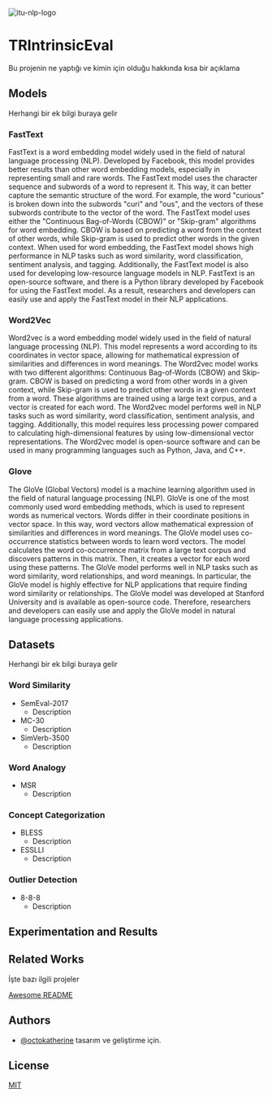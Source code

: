 
![itu-nlp-logo](https://github.com/swarm-nlp/TRIntrinsicEval/assets/72564135/b1a2e1da-45e4-4b29-bd22-e3b5a51791ce)

    
# TRIntrinsicEval
Bu projenin ne yaptığı ve kimin için olduğu hakkında kısa bir açıklama


## Models

Herhangi bir ek bilgi buraya gelir

### FastText
FastText is a word embedding model widely used in the field of natural language processing (NLP). Developed by Facebook, this model provides better results than other word embedding models, especially in representing small and rare words. The FastText model uses the character sequence and subwords of a word to represent it. This way, it can better capture the semantic structure of the word. For example, the word "curious" is broken down into the subwords "curi" and "ous", and the vectors of these subwords contribute to the vector of the word. The FastText model uses either the "Continuous Bag-of-Words (CBOW)" or "Skip-gram" algorithms for word embedding. CBOW is based on predicting a word from the context of other words, while Skip-gram is used to predict other words in the given context. When used for word embedding, the FastText model shows high performance in NLP tasks such as word similarity, word classification, sentiment analysis, and tagging. Additionally, the FastText model is also used for developing low-resource language models in NLP. FastText is an open-source software, and there is a Python library developed by Facebook for using the FastText model. As a result, researchers and developers can easily use and apply the FastText model in their NLP applications.

### Word2Vec
Word2vec is a word embedding model widely used in the field of natural language processing (NLP). This model represents a word according to its coordinates in vector space, allowing for mathematical expression of similarities and differences in word meanings. The Word2vec model works with two different algorithms: Continuous Bag-of-Words (CBOW) and Skip-gram. CBOW is based on predicting a word from other words in a given context, while Skip-gram is used to predict other words in a given context from a word. These algorithms are trained using a large text corpus, and a vector is created for each word. The Word2vec model performs well in NLP tasks such as word similarity, word classification, sentiment analysis, and tagging. Additionally, this model requires less processing power compared to calculating high-dimensional features by using low-dimensional vector representations. The Word2vec model is open-source software and can be used in many programming languages such as Python, Java, and C++.

### Glove
The GloVe (Global Vectors) model is a machine learning algorithm used in the field of natural language processing (NLP). GloVe is one of the most commonly used word embedding methods, which is used to represent words as numerical vectors. Words differ in their coordinate positions in vector space. In this way, word vectors allow mathematical expression of similarities and differences in word meanings. The GloVe model uses co-occurrence statistics between words to learn word vectors. The model calculates the word co-occurrence matrix from a large text corpus and discovers patterns in this matrix. Then, it creates a vector for each word using these patterns. The GloVe model performs well in NLP tasks such as word similarity, word relationships, and word meanings. In particular, the GloVe model is highly effective for NLP applications that require finding word similarity or relationships. The GloVe model was developed at Stanford University and is available as open-source code. Therefore, researchers and developers can easily use and apply the GloVe model in natural language processing applications.


## Datasets

Herhangi bir ek bilgi buraya gelir

### Word Similarity
- SemEval-2017
    - Description
- MC-30
    - Description
- SimVerb-3500
    - Description

### Word Analogy
- MSR
    - Description

### Concept Categorization
- BLESS
    - Description
- ESSLLI
    - Description

### Outlier Detection
- 8-8-8
    - Description

## Experimentation and Results

## Related Works

İşte bazı ilgili projeler

[Awesome README](https://github.com/matiassingers/awesome-readme)

## Authors
- [@octokatherine](https://www.github.com/octokatherine) tasarım ve geliştirme için.

  
## License
[MIT](https://choosealicense.com/licenses/mit/)

  

